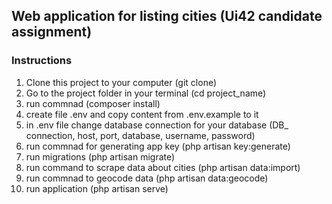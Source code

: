 ## Web application for listing cities (Ui42 candidate assignment)

### Instructions

1. Clone this project to your computer (git clone)
2. Go to the project folder in your terminal (cd project_name)
3. run commnad (composer install)
4. create file .env and copy content from .env.example to it
5. in .env file change database connection for your database (DB_ connection, host, port, database, username, password)
6. run commnad for generating app key (php artisan key:generate)
7. run migrations (php artisan migrate)
8. run command to scrape data about cities (php artisan data:import)
9. run commnad to geocode data (php artisan data:geocode)
10. run application (php artisan serve)
